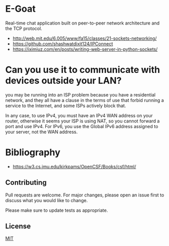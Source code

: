 # E-Goat
Real-time chat application built on peer-to-peer network architecture and the TCP protocol.

* http://web.mit.edu/6.005/www/fa15/classes/21-sockets-networking/
* https://github.com/shashwatdixit124/IPConnect
* https://iximiuz.com/en/posts/writing-web-server-in-python-sockets/

# Can you use it to communicate with devices outside your LAN?

you may be running into an ISP problem because you have a residential network, and they all have a clause in the terms of use that forbid running a service to the Internet, and some ISPs actively block that. 

 In any case, to use IPv4, you must have an IPv4 WAN address on your router, otherwise it seems your ISP is using NAT, so you cannot forward a port and use IPv4. For IPv6, you use the Global IPv6 address assigned to your server, not the WAN address. 


# Bibliography

* https://w3.cs.jmu.edu/kirkpams/OpenCSF/Books/csf/html/

## Contributing
Pull requests are welcome. For major changes, please open an issue first to discuss what you would like to change.

Please make sure to update tests as appropriate.

## License
[MIT](https://choosealicense.com/licenses/mit/)
